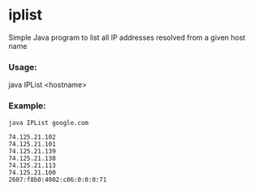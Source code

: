 # iplist
Simple Java program to list all IP addresses resolved from a given host name

### Usage:
java IPList \<hostname>

### Example:
```
java IPList google.com
```
```
74.125.21.102
74.125.21.101
74.125.21.139
74.125.21.138
74.125.21.113
74.125.21.100
2607:f8b0:4002:c06:0:0:0:71
```
